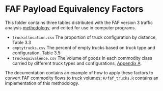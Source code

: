 # FAF Payload Equivalency Factors
This folder contains three tables distributed with the FAF version 3 traffic analysis [methodology](http://faf.ornl.gov/fafweb/Data/Freight_Traffic_Analysis/chap3.htm), and edited for use in computer programs.
- `truckallocation.csv` The proportion of truck configuration by distance, Table 3.3
- `emptytrucks.csv` The percent of empty trucks based on truck type and configuration, Table 3.5
- `truckequivalence.csv` The volume of goods in each commodity class carried by different truck types and configurations, [Appendix A](http://faf.ornl.gov/fafweb/Data/Freight_Traffic_Analysis/appendixa.htm).

The documentation contains an example of how to apply these factors to convert FAF commodity flows to truck volumes; `R/faf_trucks.R` contains an implementation of this methodology.
